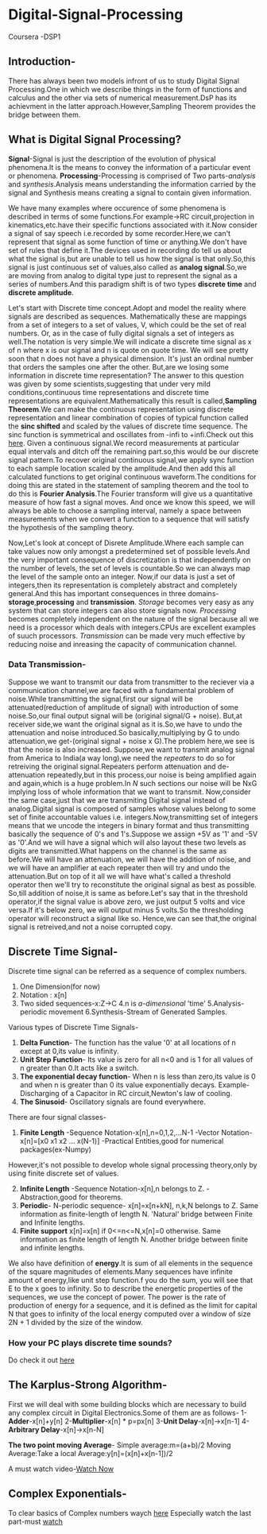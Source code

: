 # Digital-Signal-Processing
 Coursera -DSP1

## Introduction-
There has always been two models infront of us to study Digital Signal Processing.One in which we describe things in the form of functions and calculus and the other via sets of numerical measurement.DsP has its achievment in the latter approach.However,Sampling Theorem provides the bridge between them.

## What is Digital Signal Processing?
**Signal**-Signal is just the description of the evolution of physical phenomena.It is the means to convey the information of a particular event or phenomena.
**Processing**-Processing is comprised of Two parts-_analysis_ and _synthesis_.Analysis means understanding the information carried by the signal and Synthesis means creating a signal to contain given information.

We have many examples where occurence of some phenomena is described in terms of some functions.For example->RC circuit,projection in kinematics,etc.have their specific functions associated with it.Now consider a signal of say speech i.e.recorded by some recorder.Here,we can't represent that signal as some function of time or anything.We don't have set of rules that define it.The devices used in recording do tell us about what the signal is,but are unable to tell us how the signal is that only.So,this signal is just continuous set of values,also called as **analog signal**.So,we are moving from analog to digital type just to represent the signal as a series of numbers.And this paradigm shift is of two types **discrete time** and **discrete amplitude**.

Let's start with Discrete time concept.Adopt and model the reality where signals are described as sequences. 
Mathematically these are mappings from a set of integers to a set of values, V, which could be the set of real numbers.
Or, as in the case of fully digital signals a set of integers as well.The notation is very simple.We will indicate a discrete time signal as x of n where x is our signal and n is quote on quote time. We will see pretty soon that n does not have a physical dimension. It's just an ordinal number that orders the samples one after the other. 
But,are we losing some information in discrete time representation? The answer to this question was given by some scientists,suggesting that under very mild conditions,continuous time representations and discrete time representations are equivalent.Mathematically this result is called,**Sampling Theorem**.We can make the continuous representation using discrete representation and linear combination of copies of typical function called the **sinc shifted** and scaled by the values of discrete time sequence. The sinc function is symmetrical and oscillates from -infi to +infi.Check out this [here](https://www.coursera.org/learn/dsp1/lecture/ioZFl/1-1-1-what-is-digital-signal-processing).
Given a continuous signal.We record measurements at particular equal intervals and ditch off the remaining part.so,this would be our discrete signal pattern.To recover original continuous signal,we apply sync function to each sample location scaled by the amplitude.And then add this all calculated functions to get original continuous waveform.The conditions for doing this are stated in the statement of sampling theorem and the tool to do this is **Fourier Analysis**.The Fourier transform will give us a quantitative measure of how fast a signal moves. And once we know this speed, we will always be able to choose a sampling interval, namely a space between measurements when we convert a function to a sequence that will satisfy the hypothesis of the sampling theory. 

Now,Let's look at concept of Disrete Amplitude.Where each sample can take values now only amongst a predetermined set of possible levels.And the very important consequence of discretization is that independently on the number of levels, the set of levels is countable.So we can always map the level of the sample onto an integer. 
Now,if our data is just a set of integers,then its representation is completely abstract and completely general.And this has important consequences in three domains-**storage**,**processing** and **transmission**.
_Storage_ becomes very easy as any system that can store integers can also store signals now.
_Processing_ becomes completely independent on the nature of the signal because all we need is a processor which deals with integers.CPUs are excellent examples of suuch processors.
_Transmission_ can be made very much effective by reducing noise and inreasing the capacity of communication channel.

### Data Transmission-
Suppose we want to transmit our data from transmitter to the reciever via a communication channel,we are faced with a fundamental problem of noise.While transmitting the signal,first our signal will be attenuated(reduction of amplitude of signal) with introduction of some noise.So,our final output signal will be (original signal/G + noise).
But,at receiver side,we want the original signal as it is.So,we have to undo the attenuation and noise introduced.So basically,multiplying by G to undo attenuation,we get-(original signal + noise x G).The problem here,we see is that the noise is also increased.
Suppose,we want to transmit analog signal from America to India(a way long),we need the _repeaters_ to do so for retreiving the original signal.Repeaters perform attenuation and de-attenuation repeatedly,but in this process,our noise is being amplified again and again,which is a huge problem.In _N_ such sections our noise will be NxG implying loss of whole information that we want to transmit.
Now,consider the same case,just that we are transmiting Digital signal instead of analog.Digital signal is composed of samples whose values belong to some set of finite accountable values i.e. integers.Now,transmitting set of integers means that we uncode the integers in binary format and thus transmitting basically the sequence of 0's and 1's.Suppose we assign +5V as '1' and -5V as '0'.And we will have a signal which will also layout these two levels as digits are transmitted.What happens on the channel is the same as before.We will have an attenuation, we will have the addition of noise, and we will have an amplifier at each repeater then will try and undo the attenuation.But on top of it all we will have what's called a threshold operator then we'll try to reconstitute the original signal as best as possible. 
So,till addition of noise,it is same as before.Let's say that in the threshold operator,if the signal value is above zero, we just output 5 volts and vice versa.If it's below zero, we will output minus 5 volts.So the thresholding operator will reconstruct a signal like so. Hence,we can see that,the original signal is retreived,and not a noise corrupted copy.

## Discrete Time Signal-
Discrete time signal can be referred as a sequence of complex numbers.
1. One Dimension(for now)
2. Notation : x[n]
3. Two sided sequences-x:Z->C
4.n is _a-dimensional_ 'time'
5.Analysis-periodic movement
6.Synthesis-Stream of Generated Samples.

Various types of Discrete Time Signals-
1. **Delta Function**-
The function has the value '0' at all locations of n except at 0,its value is infinity.
2. **Unit Step Function**-
Its value is zero for all n<0 and is 1 for all values of n greater than 0.It acts like a switch.
3. **The exponential decay function**-
When n is less than zero,its value is 0 and when n is greater than 0 its value exponentially decays.
Example-Discharging of a Capacitor in RC circuit,Newton's law of cooling.
4. **The Sinusoid**-
Oscillatory signals are found everywhere.

There are four signal classes-
1. **Finite Length**
-Sequence Notation-x[n],n=0,1,2,...N-1
-Vector Notation-x[n]=[x0 x1 x2 ... x(N-1)]
-Practical Entities,good for numerical packages(ex-Numpy)

However,it's not possible to develop whole signal processing theory,only by using finite discrete set of values. 

2. **Infinite Length**
-Sequence Notation-x[n],n belongs to Z.
-Abstraction,good for theorems.
3. **Periodic**-
N-periodic sequence- x[n]=x[n+kN], n,k,N belongs to Z.
Same information as finite-length of length N.
'Natural' bridge between Finite and Infinite lengths.
4. **Finite support**
x[n]=x[n] if 0<=n<=N,x[n]=0 otherwise.
Same information as finite length of length N.
Another bridge between finite and infinite lengths.

We also have definition of **energy**.It is sum of all elements in the sequence of the square magnitudes of elements.Many sequences have infinite amount of energy,like unit step function.f you do the sum, you will see that E to the x goes to infinity. So to describe the energetic properties of the sequences, we use the concept of power. The power is the rate of production of energy for a sequence, and it is defined as the limit for capital N that goes to infinity of the local energy computed over a window of size 2N + 1 divided by the size of the window. 

### How your PC plays discrete time sounds?
Do check it out [here](https://www.coursera.org/learn/dsp1/lecture/ORbNE/1-1-3-a-how-your-pc-plays-discrete-time-sounds)

## The Karplus-Strong Algorithm-
First we will deal with some building blocks which are necessary to build any complex circuit in Digital Electronics.Some of them are as follows-
1-**Adder**-x[n]+y[n]
2-**Multiplier**-x[n] * p=px[n]
3-**Unit Delay**-x[n]->x[n-1]
4-**Arbitrary Delay**-x[n]->x[n-N]

**The two point moving Average**-
Simple average:m=(a+b)/2
Moving Average:Take a local Average:y[n]=(x[n]+x[n-1])/2

A must watch video-[Watch Now](https://www.coursera.org/learn/dsp1/lecture/NpNjI/1-1-3-b-the-karplus-strong-algorithm)

## Complex Exponentials-
To clear basics of Complex numbers waych [here](https://www.coursera.org/learn/dsp1/lecture/Z437t/1-1-4-complex-exponentials)
Especially watch the last part-must [watch](https://www.coursera.org/learn/dsp1/lecture/Z437t/1-1-4-complex-exponentials)
